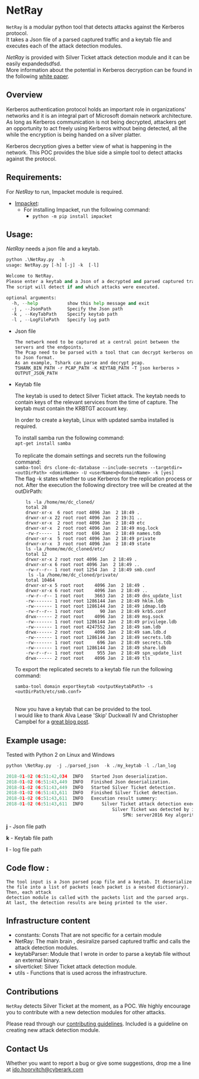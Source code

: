 
# NetRay
`NetRay` is a modular python tool that detects attacks against the Kerberos protocol.
\
It takes a Json file of a parsed captured traffic and a keytab file and executes each of the attack detection modules.

*NetRay* is provided with Silver Ticket attack detection module and it can be easily expandedsdfsd.
\
More information about the potential in Kerberos decryption can be found in the following [white paper]().

## Overview
Kerberos authentication protocol holds an important role in organizations' networks and it is an integral part of Microsoft domain network architecture.
As long as Kerberos communication is not being decrypted, attackers get an opportunity to act freely using Kerberos without being detected,
all the while the encryption is being handed on a silver platter. 

Kerberos decryption gives a better view of what is happening in the network.
This POC provides the blue side a simple tool to detect attacks against the protocol.

## Requirements:
For *NetRay* to run, Impacket module is required. 
- [Impacket](https://github.com/CoreSecurity/impacket):
    - For installing Impacket, run the following command:
        - ```python -m pip install impacket```

## Usage:
*NetRay* needs a json file and a keytab.
```python
python .\NetRay.py  -h
usage: NetRay.py [-h] [-j] -k  [-l]

Welcome to NetRay.
Please enter a keytab and a Json of a decrypted and parsed captured traffic that are from the same time.
The script will detect if and which attacks were executed.

optional arguments:
  -h, --help           show this help message and exit
  -j , --JsonPath      Specify the Json path
  -k , --KeyTabPath    Specify keytab path
  -l , --LogFilePath   Specify log path

```

-   Json file
        
        The network need to be captured at a central point between the servers and the endpoints.
        The Pcap need to be parsed with a tool that can decrypt kerberos on to Json format.
        As an example, Tshark can parse and decrypt pcap.
        TSHARK_BIN_PATH -r PCAP_PATH -K KEYTAB_PATH -T json kerberos > OUTPUT_JSON_PATH

-   Keytab file

    The keytab is used to detect Silver Ticket attack. 
    The keytab needs to contain keys of the relevant services from the time of capture.
    The keytab must contain the KRBTGT account key.
    
    In order to create a keytab, Linux with updated samba installed is required.
    
    To install samba run the following command:
        \
    ```apt-get install samba ```
    \
    \
    To replicate the domain settings and secrets run the following command:
    \
    ```samba-tool drs clone-dc-database --include-secrets --targetdir=<outDirPath> <dominName> -U <userName>@<domainName> -k [yes]```
    \
    The flag -k states whether to use Kerberos for the replication process or not.
    After the execution the following directory tree will be created at the outDirPath:
    ``` ls
        ls -la /home/me/dc_cloned/
        total 28
        drwxr-xr-x  6 root root 4096 Jan  2 18:49 .
        drwxr-xr-x 22 root root 4096 Jan  2 19:31 ..
        drwxr-xr-x  2 root root 4096 Jan  2 18:49 etc
        drwxr-xr-x  2 root root 4096 Jan  2 18:49 msg.lock
        -rw-r-----  1 root root  696 Jan  2 18:49 names.tdb
        drwxr-xr-x  5 root root 4096 Jan  2 18:49 private
        drwxr-xr-x  3 root root 4096 Jan  2 18:49 state
        ls -la /home/me/dc_cloned/etc/
        total 12
        drwxr-xr-x 2 root root 4096 Jan  2 18:49 .
        drwxr-xr-x 6 root root 4096 Jan  2 18:49 ..
        -rw-r--r-- 1 root root 1254 Jan  2 18:49 smb.conf
         ls -la /home/me/dc_cloned/private/
        total 10464
        drwxr-xr-x 5 root root    4096 Jan  2 18:49 .
        drwxr-xr-x 6 root root    4096 Jan  2 18:49 ..
        -rw-r--r-- 1 root root    3663 Jan  2 18:49 dns_update_list
        -rw------- 1 root root 1286144 Jan  2 18:49 hklm.ldb
        -rw------- 1 root root 1286144 Jan  2 18:49 idmap.ldb
        -rw-r--r-- 1 root root      90 Jan  2 18:49 krb5.conf
        drwx------ 2 root root    4096 Jan  2 18:49 msg.sock
        -rw------- 1 root root 1286144 Jan  2 18:49 privilege.ldb
        -rw------- 1 root root 4247552 Jan  2 18:49 sam.ldb
        drwx------ 2 root root    4096 Jan  2 18:49 sam.ldb.d
        -rw------- 1 root root 1286144 Jan  2 18:49 secrets.ldb
        -rw------- 1 root root     696 Jan  2 18:49 secrets.tdb
        -rw------- 1 root root 1286144 Jan  2 18:49 share.ldb
        -rw-r--r-- 1 root root     955 Jan  2 18:49 spn_update_list
        drwx------ 2 root root    4096 Jan  2 18:49 tls
    ```
    To export the replicated secrets to a keytab file run the following command:
    ```
    samba-tool domain exportkeytab <outputKeytabPath> -s <outDirPath/etc/smb.conf>
    ```
    \
    Now you have a keytab that can be provided to the tool.
    \
    I would like to thank Alva Lease 'Skip' Duckwall IV and Christopher Campbel for a [great blog post](http://passing-the-hash.blogspot.co.il/2016/06/nix-kerberos-ms-active-directory-fun.html).
    

## Example usage:
Tested with Python 2 on Linux and Windows
```python
python \NetRay.py  -j ./parsed_json  -k ./my_keytab -l ./lan_log

2018-01-02 06:51:42,034  INFO   Started Json deserialization.
2018-01-02 06:51:43,449  INFO   Finished Json deserialization.
2018-01-02 06:51:43,449  INFO   Started Silver Ticket detection.
2018-01-02 06:51:43,611  INFO   Finished Silver Ticket detection.
2018-01-02 06:51:43,611  INFO   Execution result summery:
2018-01-02 06:51:43,611  INFO       Silver Ticket attack detection execution finished with the following results:
						                Silver Ticket was detected by invalid checksum. The following accounts were compromised :
							                SPN: server2016	Key algorithm:_AES256CTS	Packet numbers:[108]

```
**j** - Json file path

**k**  - Keytab file path

**l**   - log file path

## Code flow  :
    The tool input is a Json parsed pcap file and a keytab. It deserialize the file into a list of packets (each packet is a nested dictionary). Then, each attack 
    detection module is called with the packets list and the parsed args. At last, the detection results are being printed to the user.

## Infrastructure content
- constants: Consts That are not specific for a certain module
- NetRay: The main brain , desiralize parsed captured traffic and calls the attack detection modules.
- keytabParser: Module that I wrote in order to parse a keytab file without an external binary.
- silverticket: Silver Ticket attack detection module.
- utils - Functions that is used across the infrastructure.


## Contributions

`NetRay` detects Silver Ticket at the moment, as a POC.
 We highly encourage you to contribute with a new detection modules for other attacks.

 

Please read through our [contributing guidelines](myr/CONTRIBUTING.md). Included is a guideline on creating new attack detection module.

## Contact Us
Whether you want to report a bug or give some
suggestions, drop me a line at
ido.hoorvitch@cyberark.com

